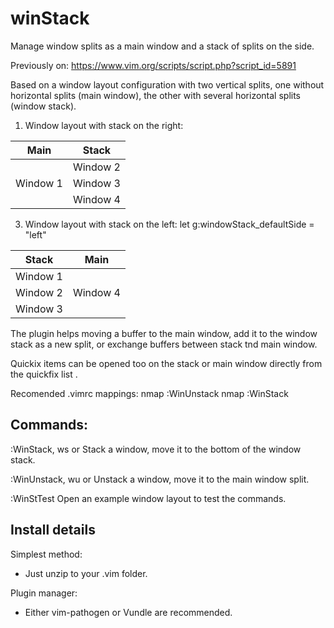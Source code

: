 # winStack

Manage window splits as a main window and a stack of splits on the side.

Previously on: https://www.vim.org/scripts/script.php?script_id=5891

Based on a window layout configuration with two vertical splits, one without horizontal splits (main window), the other with several horizontal splits (window stack).

1) Window layout with stack on the right:

| Main | Stack |
| --- | --- |
|     | Window 2 |
| Window 1 | Window 3 |
|     | Window 4 |

3) Window layout with stack on the left:
let g:windowStack_defaultSide = "left"


| Stack | Main |
| --- | --- |
| Window 1 |  |
| Window 2 | Window 4 |
| Window 3 | |

The plugin helps moving a buffer to the main window, add it to the window stack as a new split, or exchange buffers between stack tnd main window.

Quickix items can be opened too on the stack or main window directly from the quickfix list .

Recomended .vimrc mappings:
nmap <unique> <F5> :WinUnstack<CR>
nmap <unique> <F8> :WinStack<CR>

## Commands:

:WinStack, <leader>ws or <F5>
Stack a window, move it to the bottom of the window stack.

:WinUnstack, <leader>wu or <F8>
Unstack a window, move it to the main window split.

:WinStTest
Open an example window layout to test the commands.
 
## Install details
Simplest method:
- Just unzip to your .vim folder.

Plugin manager:
- Either vim-pathogen or Vundle are recommended.
